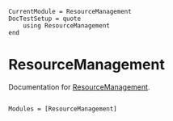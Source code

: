```@meta
CurrentModule = ResourceManagement
DocTestSetup = quote
    using ResourceManagement
end

```

# ResourceManagement

Documentation for [ResourceManagement](https://github.com/gjunqueira-sys/ResourceManagement.jl).

```@index
```

```@autodocs
Modules = [ResourceManagement]
```
